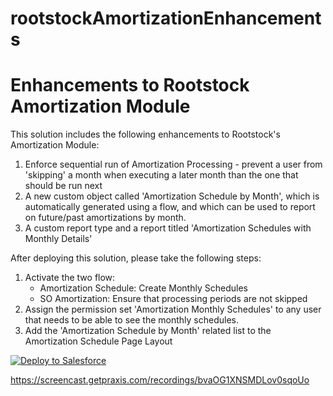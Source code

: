 # rootstockAmortizationEnhancements
Enhancements to Rootstock Amortization Module
==================================================
 
This solution includes the following enhancements to Rootstock's Amortization Module:
1. Enforce sequential run of Amortization Processing - prevent a user from 'skipping' a month when executing a later month than the one that should be run next
2. A new custom object called 'Amortization Schedule by Month', which is automatically generated using a flow, and which can be used to report on future/past amortizations by month.
3. A custom report type and a report titled 'Amortization Schedules with Monthly Details'

After deploying this solution, please take the following steps:
1. Activate the two flow:
   - Amortization Schedule: Create Monthly Schedules
   - SO Amortization: Ensure that processing periods are not skipped
2. Assign the permission set 'Amortization Monthly Schedules' to any user that needs to be able to see the monthly schedules.
3. Add the 'Amortization Schedule by Month' related list to the Amortization Schedule Page Layout

 
<a href="https://githubsfdeploy.herokuapp.com?owner=getPraxis&amp;repo=rootstockAmortizationEnhancements">
  <img src="https://raw.githubusercontent.com/afawcett/githubsfdeploy/master/src/main/webapp/resources/img/deploy.png" alt="Deploy to Salesforce" />
</a>

https://screencast.getpraxis.com/recordings/bvaOG1XNSMDLov0sqoUo
